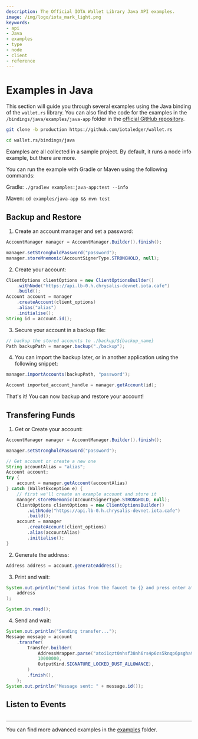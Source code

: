 ```yaml
---
description: The Official IOTA Wallet Library Java API examples.
image: /img/logo/iota_mark_light.png
keywords:
- api
- Java
- examples
- type
- node
- client
- reference
---
```


# Examples in Java

This section will guide you through several examples using the Java binding of the `wallet.rs` library. You can also find the code for the examples in the `/bindings/java/examples/java-app` folder in the [official GitHub repository](https://github.com/iotaledger/wallet.rs/tree/dev/bindings/java/examples/java-app).

```bash
git clone -b production https://github.com/iotaledger/wallet.rs
```

```bash
cd wallet.rs/bindings/java
```

Examples are all collected in a sample project. By default, it runs a node info example, but there are more.

You can run the example with Gradle or Maven using the following commands:

Gradle: `./gradlew examples:java-app:test --info`

Maven: `cd examples/java-app && mvn test`


## Backup and Restore

1. Create an account manager and set a password:

```java
AccountManager manager = AccountManager.Builder().finish();

manager.setStrongholdPassword("password");
manager.storeMnemonic(AccountSignerType.STRONGHOLD, null);

```

2. Create your account:

```java
ClientOptions clientOptions = new ClientOptionsBuilder()
    .withNode("https://api.lb-0.h.chrysalis-devnet.iota.cafe")
    .build();
Account account = manager
    .createAccount(client_options)
    .alias("alias")
    .initialise();
String id = account.id();

```

3. Secure your account in a backup file:

```java
// backup the stored accounts to ./backup/${backup_name}
Path backupPath = manager.backup("./backup");
```


4. You can import the backup later, or in another application using the following snippet:

```java
manager.importAccounts(backupPath, "password");

Account imported_account_handle = manager.getAccount(id);
```

That's it! You can now backup and restore your account!

## Transfering Funds

1. Get or Create your account:

```java
AccountManager manager = AccountManager.Builder().finish();

manager.setStrongholdPassword("password");

// Get account or create a new one
String accountAlias = "alias";
Account account;
try {
    account = manager.getAccount(accountAlias)
} catch (WalletException e) {
    // first we'll create an example account and store it
    manager.storeMnemonic(AccountSignerType.STRONGHOLD, null);
    ClientOptions clientOptions = new ClientOptionsBuilder()
        .withNode("https://api.lb-0.h.chrysalis-devnet.iota.cafe")
        .build();
    account = manager
        .createAccount(client_options)
        .alias(accountAlias)
        .initialise();
}
```

2. Generate the address:

```java
Address address = account.generateAddress();
```

3. Print and wait:

```java
System.out.println("Send iotas from the faucet to {} and press enter after the transaction got confirmed" +
    address
);

System.in.read();
```

4. Send and wait:

```java
System.out.println("Sending transfer...");
Message message = account
    .transfer(
        Transfer.builder(
            AddressWrapper.parse("atoi1qzt0nhsf38nh6rs4p6zs5knqp6psgha9wsv74uajqgjmwc75ugupx3y7x0r"),
            10000000,
            OutputKind.SIGNATURE_LOCKED_DUST_ALLOWANCE),
        )
        .finish(),
    );
System.out.println("Message sent: " + message.id());
```

## Listen to Events

```java

```

***

You can find more advanced examples in the [examples](https://github.com/iotaledger/wallet.rs/tree/dev/bindings/java/examples/java-app) folder.

